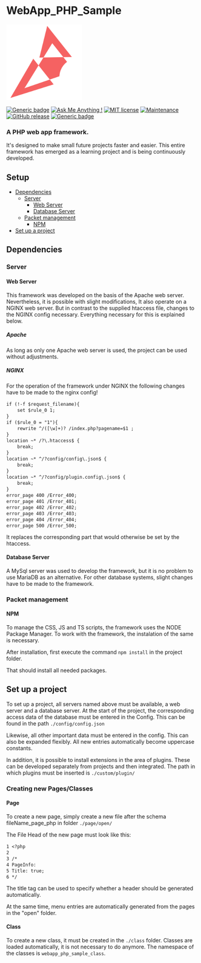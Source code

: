 # WebApp_PHP_Sample

<img src="./framework.src/content/img/fav.png" alt="FrameWork Logo" width="200" />

[![Generic badge](https://img.shields.io/badge/Lead_Developer-JosunLP-black.svg?style=for-the-badge)](https://josunlp.de/)
[![Ask Me Anything !](https://img.shields.io/badge/Ask%20me-anything-1abc9c.svg?style=for-the-badge)](https://gitlab.com/JosunLP)
[![MIT license](https://img.shields.io/badge/License-MIT-blue.svg?style=for-the-badge)](https://gitlab.com/webapp-php-sample/framework/blob/master/LICENSE)
[![Maintenance](https://img.shields.io/badge/Maintained%3F-yes-green.svg?style=for-the-badge)](https://github.com/WebApp-PHP-Sample-Project/WepApp-PHP-Sample-Framework/graphs/commit-activity)
[![GitHub release](https://img.shields.io/github/tag/JosunLP/webapp_php_sample.svg?style=for-the-badge)](https://github.com/WebApp-PHP-Sample-Project/WepApp-PHP-Sample-Framework/releases)
[![Generic badge](https://img.shields.io/badge/Made_with-PHP-blue.svg?style=for-the-badge)](https://www.php.net/)

### A PHP web app framework.

It's designed to make small future projects faster and easier. This entire framework has emerged as a learning project and is being continuously developed.

## Setup

- [Dependencies](#dependencies)
    - [Server](#server)
        - [Web Server](#web-server)
        - [Database Server](#database-server)
    - [Packet management](#packet-management)
        - [NPM](#npm)
- [Set up a project](#set-up-a-project)

## Dependencies
### Server
#### Web Server

This framework was developed on the basis of the Apache web server. Nevertheless, it is possible with slight modifications,
It also operate on a NGINX web server. But in contrast to the supplied htaccess file, changes to the
NGINX config necessary. Everything necessary for this is explained below.

##### Apache
As long as only one Apache web server is used, the project can be used without adjustments.

##### NGINX
For the operation of the framework under NGINX the following changes have to be made to the nginx config!

    if (!-f $request_filename){
    	set $rule_0 1;
    }
    if ($rule_0 = "1"){
    	rewrite ^/([\w]+)? /index.php?pagename=$1 ;
    }
    location ~* /?\.htaccess$ {
    	break;
    }
    location ~* ^/?config/config\.json$ {
    	break;
    }
    location ~* ^/?config/plugin.config\.json$ {
    	break;
    }
    error_page 400 /Error_400;
    error_page 401 /Error_401;
    error_page 402 /Error_402;
    error_page 403 /Error_403;
    error_page 404 /Error_404;
    error_page 500 /Error_500;
   
 It replaces the corresponding part that would otherwise be set by the htaccess.
 
#### Database Server
A MySql server was used to develop the framework, but it is no problem to use MariaDB as an alternative. For other database systems, slight changes have to be made to the framework.

### Packet management

#### NPM
To manage the CSS, JS and TS scripts, the framework uses the NODE Package Manager. To work with the framework, the instalation of the same is necessary.

After installation, first execute the command ```npm install``` in the project folder.

That should install all needed packages.

## Set up a project
To set up a project, all servers named above must be available, a web server and a database server.
At the start of the project, the corresponding access data of the database must be entered in the Config. This can be found in the path ```./config/config.json```

Likewise, all other important data must be entered in the config. This can also be expanded flexibly. All new entries automatically become uppercase constants.

In addition, it is possible to install extensions in the area of plugins. These can be developed separately from projects and then integrated. The path in which plugins must be inserted is ```./custom/plugin/```

### Creating new Pages/Classes
#### Page

To create a new page, simply create a new file after the schema fileName_page_php in folder ```./page/open/```

The File Head of the new page must look like this:

    1 <?php
    2 
    3 /*
    4 PageInfo:
    5 Title: true;
    6 */

The title tag can be used to specify whether a header should be generated automatically.

At the same time, menu entries are automatically generated from the pages in the "open" folder.

#### Class

To create a new class, it must be created in the ```./class``` folder. Classes are loaded automatically, it is not necessary to do anymore. The namespace of the classes is ```webapp_php_sample_class```.

